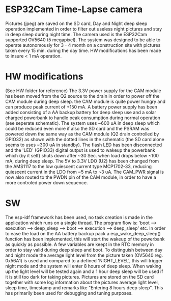 # ESP32Cam Time-Lapse camera
Pictures (jpeg) are saved on the SD card, Day and Night deep sleep operation implemented in order to filter out useless night pictures and stay in deep sleep during night
time. The camera used is the ESP32Cam supported OV5640 (5 megapixel). The system was designed to be able to operate autonomously for 3 - 4 month on a construction site
with pictures taken every 15 min. during the day time. HW modifications has been made to insure < 1 mA operation. 
# HW modifications
(See HW folder for reference)
The 3.3V power supply for the CAM module has been moved from the Q2 source to the drain in order to power off the CAM module during deep sleep. the CAM module is quite power
hungry and can produce peak current of +150 mA. A battery power supply has been added consisting of a AA backup battery for deep sleep use and a solar charged powerbank to
handle peak consumption during normal operation (see seperate schematic).
The system uses ~600 uA in deep sleep which could be reduced even more if also the SD card and the PSRAM was powered down the same way as the CAM module (Q2 drain controlled
by GPIO32) as shown with the dotted lines in the schematic (the SD card alone seems to uses ~300 uA in standby). The flash LED has been disconnected and the 'LED' (GPIO33) digital
output is used to wakeup the powerbank which (by it self) shuts down after ~30 Sec. when load drops below ~100 mA, during deep sleep. The 5V to 3.3V LDO (U2) has been changed
from the AMS1117 to the low quiescent current type MCP1702-33, reducing quiescent current in the LDO from ~5 mA to ~3 uA. The CAM_PWR signal is now also routed to the PWDN
pin of the CAM module, in order to have a more controled power down sequence.
# SW
The esp-idf framework has been used, no task creation is made in the application which runs on a single thread. The program flow is: 'boot --> execution --> deep_sleep -->
boot --> execution --> deep_sleep' etc. In order to ease the load on the AA battery backup pack a esp_wake_deep_sleep() function has been implemented, this will start the wakeup
of the powerbank as quickly as possible. A few variables are keept in the RTC memory in order to stay valid during deep sleep and boot. To distinguish between day and night mode the average light level from the picture taken (OV5640 reg. 0x56A1) is used and compared to a defined 'NIGHT_LEVEL', this will trigger night mode and the system will enter 8 hours of deep sleep. When waking up the light level will be tested again and a 1 hour deep sleep will be used if it is still too dark for taking pictures. Pictures are stored on the SD card together with some log information about the pictures average light level, sleep time, timestamp and remarks like "Entering 8 hours deep sleep". This has primarily been used for debugging and tuning purposes. 

